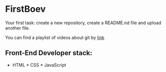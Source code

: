 # FirstBoev
Your first task: create a new repository, create a README.nd file and upload another file.

You can find a playlist of videos about git by [link](https://www.youtube.com/watch?v=nsyLWDtWXk0)
## Front-End Developer stack:
* HTML
﻿﻿* CSS
﻿﻿* JavaScript
